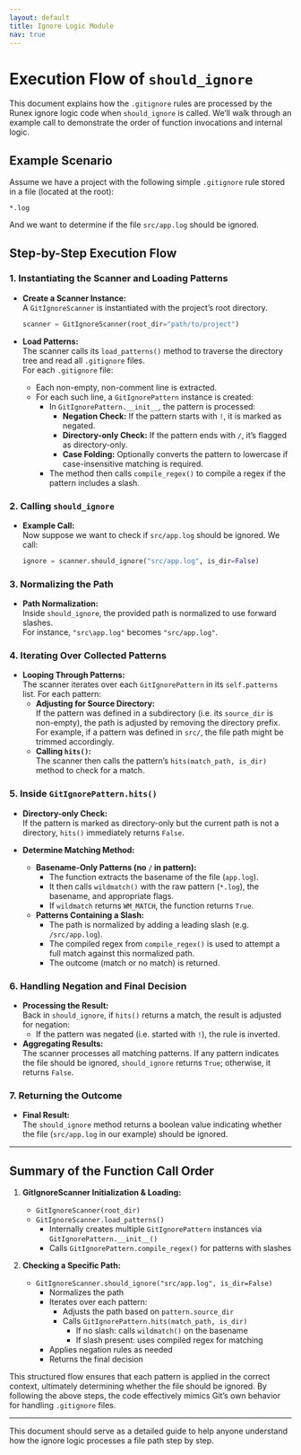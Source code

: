 ```yaml
---
layout: default
title: Ignore Logic Module
nav: true
---
```


# Execution Flow of `should_ignore`

This document explains how the `.gitignore` rules are processed by the Runex ignore logic code when `should_ignore` is called. We’ll walk through an example call to demonstrate the order of function invocations and internal logic.

## Example Scenario

Assume we have a project with the following simple `.gitignore` rule stored in a file (located at the root):

```
*.log
```

And we want to determine if the file `src/app.log` should be ignored.

## Step-by-Step Execution Flow

### 1. Instantiating the Scanner and Loading Patterns

- **Create a Scanner Instance:**  
  A `GitIgnoreScanner` is instantiated with the project’s root directory.

  ```python
  scanner = GitIgnoreScanner(root_dir="path/to/project")
  ```

- **Load Patterns:**  
  The scanner calls its `load_patterns()` method to traverse the directory tree and read all `.gitignore` files.  
  For each `.gitignore` file:
  - Each non-empty, non-comment line is extracted.
  - For each such line, a `GitIgnorePattern` instance is created:
    - In `GitIgnorePattern.__init__`, the pattern is processed:
      - **Negation Check:** If the pattern starts with `!`, it is marked as negated.
      - **Directory-only Check:** If the pattern ends with `/`, it’s flagged as directory-only.
      - **Case Folding:** Optionally converts the pattern to lowercase if case-insensitive matching is required.
    - The method then calls `compile_regex()` to compile a regex if the pattern includes a slash.

### 2. Calling `should_ignore`

- **Example Call:**  
  Now suppose we want to check if `src/app.log` should be ignored. We call:

  ```python
  ignore = scanner.should_ignore("src/app.log", is_dir=False)
  ```

### 3. Normalizing the Path

- **Path Normalization:**  
  Inside `should_ignore`, the provided path is normalized to use forward slashes.  
  For instance, `"src\app.log"` becomes `"src/app.log"`.

### 4. Iterating Over Collected Patterns

- **Looping Through Patterns:**  
  The scanner iterates over each `GitIgnorePattern` in its `self.patterns` list. For each pattern:
  - **Adjusting for Source Directory:**  
    If the pattern was defined in a subdirectory (i.e. its `source_dir` is non-empty), the path is adjusted by removing the directory prefix.  
    For example, if a pattern was defined in `src/`, the file path might be trimmed accordingly.
  - **Calling `hits()`:**  
    The scanner then calls the pattern’s `hits(match_path, is_dir)` method to check for a match.

### 5. Inside `GitIgnorePattern.hits()`

- **Directory-only Check:**  
  If the pattern is marked as directory-only but the current path is not a directory, `hits()` immediately returns `False`.

- **Determine Matching Method:**  
  - **Basename-Only Patterns (no `/` in pattern):**  
    - The function extracts the basename of the file (`app.log`).
    - It then calls `wildmatch()` with the raw pattern (`*.log`), the basename, and appropriate flags.  
    - If `wildmatch` returns `WM_MATCH`, the function returns `True`.
  - **Patterns Containing a Slash:**  
    - The path is normalized by adding a leading slash (e.g. `/src/app.log`).
    - The compiled regex from `compile_regex()` is used to attempt a full match against this normalized path.
    - The outcome (match or no match) is returned.

### 6. Handling Negation and Final Decision

- **Processing the Result:**  
  Back in `should_ignore`, if `hits()` returns a match, the result is adjusted for negation:
  - If the pattern was negated (i.e. started with `!`), the rule is inverted.
- **Aggregating Results:**  
  The scanner processes all matching patterns. If any pattern indicates the file should be ignored, `should_ignore` returns `True`; otherwise, it returns `False`.

### 7. Returning the Outcome

- **Final Result:**  
  The `should_ignore` method returns a boolean value indicating whether the file (`src/app.log` in our example) should be ignored.

---

## Summary of the Function Call Order

1. **GitIgnoreScanner Initialization & Loading:**  
   - `GitIgnoreScanner(root_dir)`  
   - `GitIgnoreScanner.load_patterns()`  
     - Internally creates multiple `GitIgnorePattern` instances via `GitIgnorePattern.__init__()`
     - Calls `GitIgnorePattern.compile_regex()` for patterns with slashes

2. **Checking a Specific Path:**  
   - `GitIgnoreScanner.should_ignore("src/app.log", is_dir=False)`  
     - Normalizes the path  
     - Iterates over each pattern:
       - Adjusts the path based on `pattern.source_dir`
       - Calls `GitIgnorePattern.hits(match_path, is_dir)`
         - If no slash: calls `wildmatch()` on the basename  
         - If slash present: uses compiled regex for matching  
     - Applies negation rules as needed  
     - Returns the final decision

This structured flow ensures that each pattern is applied in the correct context, ultimately determining whether the file should be ignored. By following the above steps, the code effectively mimics Git’s own behavior for handling `.gitignore` files.

---

This document should serve as a detailed guide to help anyone understand how the ignore logic processes a file path step by step.